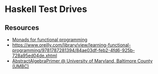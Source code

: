 # Haskell Test Drives

## Resources

- [Monads for functional programming](https://www.dcc.fc.up.pt/~pbv/aulas/tapf/handouts/monads.html)
- https://www.oreilly.com/library/view/learning-functional-programming/9781787281394/84ae03df-feb2-4fd6-925b-728a95ed04de.xhtml
- [AbstractAlgebraPrimer @ University of Maryland, Baltimore County (UMBC)](https://userpages.cs.umbc.edu/artola/studyaids/AbstractAlgebraPrimer.pdf)
